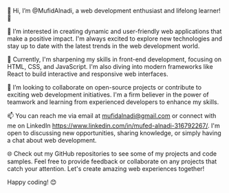 👋 Hi, I’m @MufidAlnadi, a web development enthusiast and lifelong learner! 🚀

👀 I’m interested in creating dynamic and user-friendly web applications that make a positive impact. I'm always excited to explore new technologies and stay up to date with the latest trends in the web development world.

🌱 Currently, I'm sharpening my skills in front-end development, focusing on HTML, CSS, and JavaScript. I'm also diving into modern frameworks like React to build interactive and responsive web interfaces.

💞️ I’m looking to collaborate on open-source projects or contribute to exciting web development initiatives. I'm a firm believer in the power of teamwork and learning from experienced developers to enhance my skills.

📫 You can reach me via email at mufidalnadi@gmail.com or connect with me on LinkedIn https://www.linkedin.com/in/mufed-alnadi-316792267/. I'm open to discussing new opportunities, sharing knowledge, or simply having a chat about web development.

🌐 Check out my GitHub repositories to see some of my projects and code samples. Feel free to provide feedback or collaborate on any projects that catch your attention. Let's create amazing web experiences together!

Happy coding! 😊

